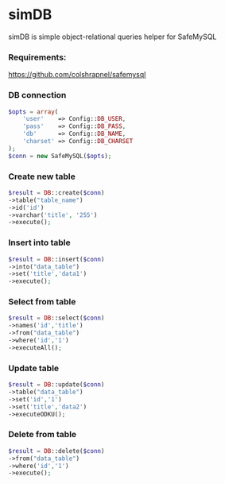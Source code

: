 # simDB
simDB is simple object-relational queries helper for SafeMySQL

### Requirements:
<https://github.com/colshrapnel/safemysql>

### DB connection
```php
$opts = array(
	'user'    => Config::DB_USER,
	'pass'    => Config::DB_PASS,
	'db'      => Config::DB_NAME,
	'charset' => Config::DB_CHARSET
);
$conn = new SafeMySQL($opts);
```

### Create new table
```php
$result = DB::create($conn)
->table("table_name")
->id('id')
->varchar('title', '255')
->execute();
```

### Insert into table
```php
$result = DB::insert($conn)
->into("data_table")
->set('title','data1')
->execute();
```

### Select from table
```php
$result = DB::select($conn)
->names('id','title')
->from("data_table")
->where('id','1')
->executeAll();
```

### Update table
```php
$result = DB::update($conn)
->table("data_table")
->set('id','1')
->set('title','data2')
->executeODKU();
```

### Delete from table
```php
$result = DB::delete($conn)
->from("data_table")
->where('id','1')
->execute();
```